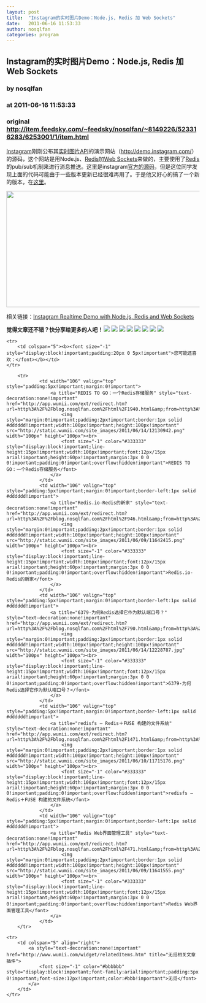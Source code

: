 ```yaml
---
layout: post
title:  "Instagram的实时图片Demo：Node.js, Redis 加 Web Sockets"
date:   2011-06-16 11:53:33
author: nosqlfan
categories: program
---
```


## Instagram的实时图片Demo：Node.js, Redis 加 Web Sockets
### by nosqlfan
### at 2011-06-16 11:53:33
### original <http://item.feedsky.com/~feedsky/nosqlfan/~8149226/523316283/6253001/1/item.html>

<p><span><a href="http://blog.nosqlfan.com/tags/instagram" title="查看 Instagram 的全部文章">Instagram</a></span>刚刚公布其<a href="http://instagram.com/developer/realtime/">实时图片API</a>的演示网站（<a href="http://demo.instagram.com/">http://demo.instagram.com/</a>）的源码，这个网站是用Node.js、<span><a href="http://blog.nosqlfan.com/tags/redis" title="查看 Redis 的全部文章">Redis</a></span>加<span><a href="http://blog.nosqlfan.com/tags/web-sockets" title="查看 Web Sockets 的全部文章">Web Sockets</a></span>来做的，主要使用了<span><a href="http://blog.nosqlfan.com/tags/redis" title="查看 Redis 的全部文章">Redis</a></span>的pub/sub机制来进行消息推送。这里是instagram<a href="https://github.com/Instagram/Realtime-Demo">官方的源码</a>，但是这位同学发现上面的代码可能由于一些版本更新已经很难再用了。于是他又好心的搞了一个新的版本，在<a href="https://github.com/asalant/Realtime-Demo">这里</a>。</p>
<p><a href="http://blog.nosqlfan.com/wp-content/uploads/2011/06/%E5%B1%8F%E5%B9%95%E5%BF%AB%E7%85%A7-2011-06-16-%E4%B8%8A%E5%8D%8811.48.24.jpg"><img title="屏幕快照 2011-06-16 上午11.48.24" src="http://blog.nosqlfan.com/wp-content/uploads/2011/06/%E5%B1%8F%E5%B9%95%E5%BF%AB%E7%85%A7-2011-06-16-%E4%B8%8A%E5%8D%8811.48.24.jpg" alt="" width="609" height="303"></a></p>
<p>相关链接：<a href="http://blog.carbonfive.com/2011/06/14/instagram-realtime-demo-with-node-js-redis-and-web-sockets/">Instagram Realtime Demo with Node.js, Redis and Web Sockets</a>
<p style="font-weight:bold">觉得文章还不错？快分享给更多的人吧！<a href="http://twitter.com/share?url=http%3A%2F%2Fblog.nosqlfan.com%2Fhtml%2F2007.html&amp;text=Instagram%E7%9A%84%E5%AE%9E%E6%97%B6%E5%9B%BE%E7%89%87Demo%EF%BC%9ANode.js,%20Redis%20%E5%8A%A0%20Web%20Sockets%20@nosqlfan" title="Twitter" style="text-decoration:none;margin:2px"><img src="http://pic.yupoo.com/iammutex/B8hVKEJk/ga3Zw.png"></a><a href="http://v.t.sina.com.cn/share/share.php?title=Instagram%E7%9A%84%E5%AE%9E%E6%97%B6%E5%9B%BE%E7%89%87Demo%EF%BC%9ANode.js,%20Redis%20%E5%8A%A0%20Web%20Sockets%20@nosqlfan%20&amp;url=http%3A%2F%2Fblog.nosqlfan.com%2Fhtml%2F2007.html" title="新浪微博" style="text-decoration:none;margin:2px"><img src="http://pic.yupoo.com/iammutex/B8hVKrzm/b6giQ.png"></a><a href="http://v.t.qq.com/share/share.php?title=Instagram%E7%9A%84%E5%AE%9E%E6%97%B6%E5%9B%BE%E7%89%87Demo%EF%BC%9ANode.js,%20Redis%20%E5%8A%A0%20Web%20Sockets%20@nosqlfan%20&amp;url=http%3A%2F%2Fblog.nosqlfan.com%2Fhtml%2F2007.html" title="腾讯微博" style="text-decoration:none;margin:2px"><img src="http://pic.yupoo.com/iammutex/B8hVJX6o/HMY8k.png"></a><a href="http://sns.qzone.qq.com/cgi-bin/qzshare/cgi_qzshare_onekey?title=Instagram%E7%9A%84%E5%AE%9E%E6%97%B6%E5%9B%BE%E7%89%87Demo%EF%BC%9ANode.js,%20Redis%20%E5%8A%A0%20Web%20Sockets%20@nosqlfan%20&amp;url=http%3A%2F%2Fblog.nosqlfan.com%2Fhtml%2F2007.html" title="QQ空间" style="text-decoration:none;margin:2px"><img src="http://pic.yupoo.com/iammutex/B8hVJSKI/6hVj7.png"></a><a href="http://www.douban.com/recommend/?url=http%3A%2F%2Fblog.nosqlfan.com%2Fhtml%2F2007.html&amp;title=Instagram%E7%9A%84%E5%AE%9E%E6%97%B6%E5%9B%BE%E7%89%87Demo%EF%BC%9ANode.js,%20Redis%20%E5%8A%A0%20Web%20Sockets%20@nosqlfan" title="豆瓣9点" style="text-decoration:none;margin:2px"><img src="http://pic.yupoo.com/iammutex/B8hVJrri/SB2B.png"></a><a href="http://xianguo.com/service/submitdigg?link=http%3A%2F%2Fblog.nosqlfan.com%2Fhtml%2F2007.html&amp;title=Instagram%E7%9A%84%E5%AE%9E%E6%97%B6%E5%9B%BE%E7%89%87Demo%EF%BC%9ANode.js,%20Redis%20%E5%8A%A0%20Web%20Sockets%20@nosqlfan%20&amp;content=utf-8" title="鲜果" style="text-decoration:none;margin:2px"><img src="http://pic.yupoo.com/iammutex/B8hVJ4v4/3CHaH.png"></a><a href="http://share.renren.com/share/buttonshare.do?link=http%3A%2F%2Fblog.nosqlfan.com%2Fhtml%2F2007.html" title="人人网" style="text-decoration:none;margin:2px"><img src="http://pic.yupoo.com/iammutex/B8hVI86k/1yDki.png"></a><a href="http://www.facebook.com/sharer.php?u=http%3A%2F%2Fblog.nosqlfan.com%2Fhtml%2F2007.html&amp;title=Instagram%E7%9A%84%E5%AE%9E%E6%97%B6%E5%9B%BE%E7%89%87Demo%EF%BC%9ANode.js,%20Redis%20%E5%8A%A0%20Web%20Sockets%20@nosqlfan" title="FaceBook" style="text-decoration:none;margin:2px"><img src="http://pic.yupoo.com/iammutex/B8hVHr67/ftAKQ.png"></a></p>
<table cellspacing="0" cellpadding="3" border="0" style="clear:both">
    
    <tr>
        <td colspan="5"><b><font size="-1" style="display:block!important;padding:20px 0 5px!important">您可能还喜欢：</font></b></td>
    </tr>
    
        <tr>
                <td width="106" valign="top" style="padding:5px!important;margin:0!important">
                    <a title="REDIS TO GO：一个Redis存储服务" style="text-decoration:none!important" href="http://app.wumii.com/ext/redirect.htm?url=http%3A%2F%2Fblog.nosqlfan.com%2Fhtml%2F1940.html&amp;from=http%3A%2F%2Fblog.nosqlfan.com%2Fhtml%2F2007.html">
                        <img style="margin:0!important;padding:2px!important;border:1px solid #dddddd!important;width:100px!important;height:100px!important" src="http://static.wumii.com/site_images/2011/06/14/12130942.png" width="100px" height="100px"><br>
                        <font size="-1" color="#333333" style="display:block!important;line-height:15px!important;width:106px!important;font:12px/15px arial!important;height:60px!important;margin:3px 0 0 0!important;padding:0!important;overflow:hidden!important">REDIS TO GO：一个Redis存储服务</font>
                    </a>
                </td>
                <td width="106" valign="top" style="padding:5px!important;margin:0!important;border-left:1px solid #dddddd!important">
                    <a title="Redis.io-Redis的新家" style="text-decoration:none!important" href="http://app.wumii.com/ext/redirect.htm?url=http%3A%2F%2Fblog.nosqlfan.com%2Fhtml%2F946.html&amp;from=http%3A%2F%2Fblog.nosqlfan.com%2Fhtml%2F2007.html">
                        <img style="margin:0!important;padding:2px!important;border:1px solid #dddddd!important;width:100px!important;height:100px!important" src="http://static.wumii.com/site_images/2011/06/09/11642415.png" width="100px" height="100px"><br>
                        <font size="-1" color="#333333" style="display:block!important;line-height:15px!important;width:106px!important;font:12px/15px arial!important;height:60px!important;margin:3px 0 0 0!important;padding:0!important;overflow:hidden!important">Redis.io-Redis的新家</font>
                    </a>
                </td>
                <td width="106" valign="top" style="padding:5px!important;margin:0!important;border-left:1px solid #dddddd!important">
                    <a title="6379-为何Redis选择它作为默认端口号？" style="text-decoration:none!important" href="http://app.wumii.com/ext/redirect.htm?url=http%3A%2F%2Fblog.nosqlfan.com%2Fhtml%2F790.html&amp;from=http%3A%2F%2Fblog.nosqlfan.com%2Fhtml%2F2007.html">
                        <img style="margin:0!important;padding:2px!important;border:1px solid #dddddd!important;width:100px!important;height:100px!important" src="http://static.wumii.com/site_images/2011/06/14/12228787.jpg" width="100px" height="100px"><br>
                        <font size="-1" color="#333333" style="display:block!important;line-height:15px!important;width:106px!important;font:12px/15px arial!important;height:60px!important;margin:3px 0 0 0!important;padding:0!important;overflow:hidden!important">6379-为何Redis选择它作为默认端口号？</font>
                    </a>
                </td>
                <td width="106" valign="top" style="padding:5px!important;margin:0!important;border-left:1px solid #dddddd!important">
                    <a title="redisfs – Redis＋FUSE 构建的文件系统" style="text-decoration:none!important" href="http://app.wumii.com/ext/redirect.htm?url=http%3A%2F%2Fblog.nosqlfan.com%2Fhtml%2F1471.html&amp;from=http%3A%2F%2Fblog.nosqlfan.com%2Fhtml%2F2007.html">
                        <img style="margin:0!important;padding:2px!important;border:1px solid #dddddd!important;width:100px!important;height:100px!important" src="http://static.wumii.com/site_images/2011/06/10/11715176.png" width="100px" height="100px"><br>
                        <font size="-1" color="#333333" style="display:block!important;line-height:15px!important;width:106px!important;font:12px/15px arial!important;height:60px!important;margin:3px 0 0 0!important;padding:0!important;overflow:hidden!important">redisfs – Redis＋FUSE 构建的文件系统</font>
                    </a>
                </td>
                <td width="106" valign="top" style="padding:5px!important;margin:0!important;border-left:1px solid #dddddd!important">
                    <a title="Redis Web界面管理工具" style="text-decoration:none!important" href="http://app.wumii.com/ext/redirect.htm?url=http%3A%2F%2Fblog.nosqlfan.com%2Fhtml%2F471.html&amp;from=http%3A%2F%2Fblog.nosqlfan.com%2Fhtml%2F2007.html">
                        <img style="margin:0!important;padding:2px!important;border:1px solid #dddddd!important;width:100px!important;height:100px!important" src="http://static.wumii.com/site_images/2011/06/09/11641555.png" width="100px" height="100px"><br>
                        <font size="-1" color="#333333" style="display:block!important;line-height:15px!important;width:106px!important;font:12px/15px arial!important;height:60px!important;margin:3px 0 0 0!important;padding:0!important;overflow:hidden!important">Redis Web界面管理工具</font>
                    </a>
                </td>
        </tr>
    
    <tr>
        <td colspan="5" align="right">
            <a style="text-decoration:none!important" href="http://www.wumii.com/widget/relatedItems.htm" title="无觅相关文章插件">
                <font size="-1" color="#bbbbbb" style="display:block!important;font-family:arial!important;padding:5px 0!important;font-size:12px!important;color:#bbb!important">无觅</font>
            </a>
        </td>
    </tr>
</table><img src="http://www1.feedsky.com/t1/523316283/nosqlfan/feedsky/s.gif?r=http://item.feedsky.com/~feedsky/nosqlfan/~8149226/523316283/6253001/1/item.html" border="0" height="0" width="0"></p>